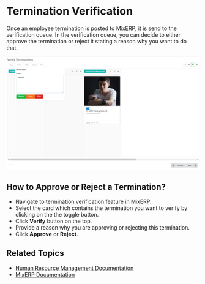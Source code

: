 # Termination Verification

Once an employee termination is posted to MixERP, it is send to the verification
queue. In the verification queue, you can decide to either
approve the termination or reject it stating a reason why
you want to do that.

![Verify Termination](images/termination-verification.png)

## How to Approve or Reject a Termination?

- Navigate to termination verification feature in MixERP.
- Select the card which contains the termination
you want to verify by clicking on the the toggle button.
- Click **Verify** button on the top.
- Provide a reason why you are approving or rejecting this termination.
- Click **Approve** or **Reject**.

## Related Topics
* [Human Resource Management Documentation](index.md)
* [MixERP Documentation](../index.md)
